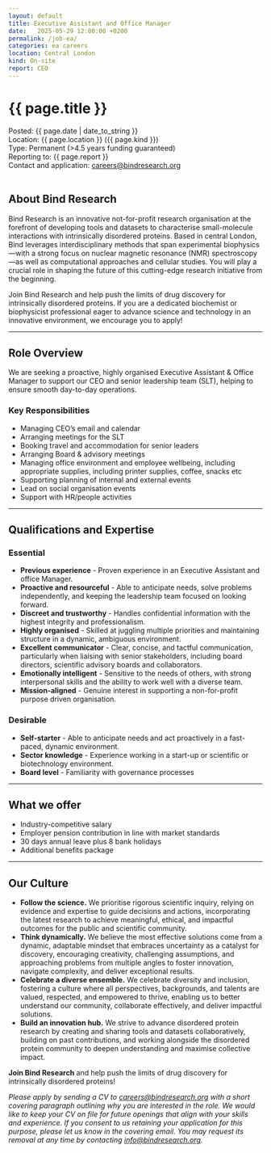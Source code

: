 ```yaml
---
layout: default
title: Executive Assistant and Office Manager
date:   2025-05-29 12:00:00 +0200
permalink: /job-ea/
categories: ea careers
location: Central London
kind: On-site
report: CEO
---
```


<h1 style="text-align: left;">{{ page.title }}</h1>
<div class="job-meta">Posted: {{ page.date | date_to_string }}</div>
<div class="job-meta">Location: {{ page.location }} ({{ page.kind }})</div>
<div class="job-meta">Type: Permanent (>4.5 years funding guaranteed)</div>
<div class="job-meta">Reporting to: {{ page.report }}</div>
<div class="job-meta">Contact and application: <a href="mailto:careers@bindresearch.org">careers@bindresearch.org</a></div>
<br />

## About Bind Research
Bind Research is an innovative not-for-profit research organisation at the forefront of developing tools and datasets to characterise small-molecule interactions with intrinsically disordered proteins. Based in central London, Bind leverages interdisciplinary methods that span experimental biophysics—with a strong focus on nuclear magnetic resonance (NMR) spectroscopy—as well as computational approaches and cellular studies. You will play a crucial role in shaping the future of this cutting-edge research initiative from the beginning.

Join Bind Research and help push the limits of drug discovery for intrinsically disordered proteins. If you are a dedicated biochemist or biophysicist professional eager to advance science and technology in an innovative environment, we encourage you to apply!

---

## Role Overview
We are seeking a proactive, highly organised Executive Assistant & Office Manager to support our CEO and senior leadership team (SLT), helping to ensure smooth day-to-day operations.

### Key Responsibilities
- Managing CEO’s email and calendar 
- Arranging meetings for the SLT
- Booking travel and accommodation for senior leaders
- Arranging Board & advisory meetings
- Managing office environment and employee wellbeing, including appropriate supplies, including printer supplies, coffee, snacks etc
- Supporting planning of internal and external events
- Lead on social organisation events
- Support with HR/people activities

---

## Qualifications and Expertise

### Essential 
- **Previous experience** - Proven experience in an Executive Assistant and office Manager.
- **Proactive and resourceful** - Able to anticipate needs, solve problems independently, and keeping the leadership team focused on looking forward.
- **Discreet and trustworthy** - Handles confidential information with the highest integrity and professionalism.
- **Highly organised** - Skilled at juggling multiple priorities and maintaining structure in a dynamic, ambiguous environment.
- **Excellent communicator** - Clear, concise, and tactful communication, particularly when liaising with senior stakeholders, including board directors, scientific advisory boards and collaborators.
- **Emotionally intelligent** - Sensitive to the needs of others, with strong interpersonal skills and the ability to work well with a diverse team.
- **Mission-aligned** - Genuine interest in supporting a non-for-profit purpose driven organisation.

### Desirable 
- **Self-starter** - Able to anticipate needs and act proactively in a fast-paced, dynamic environment.
- **Sector knowledge** - Experience working in a start-up or scientific or biotechnology environment.
- **Board level** - Familiarity with governance processes

---

## What we offer
- ⁠Industry-competitive salary
- ⁠Employer pension contribution in line with market standards
- ⁠30 days annual leave plus 8 bank holidays
- ⁠Additional benefits package

---

## Our Culture
- **Follow the science.** We prioritise rigorous scientific inquiry, relying on evidence and expertise to guide decisions and actions, incorporating the latest research to achieve meaningful, ethical, and impactful outcomes for the public and scientific community.
- **Think dynamically.** We believe the most effective solutions come from a dynamic, adaptable mindset that embraces uncertainty as a catalyst for discovery, encouraging creativity, challenging assumptions, and approaching problems from multiple angles to foster innovation, navigate complexity, and deliver exceptional results.
- **Celebrate a diverse ensemble.** We celebrate diversity and inclusion, fostering a culture where all perspectives, backgrounds, and talents are valued, respected, and empowered to thrive, enabling us to better understand our community, collaborate effectively, and deliver impactful solutions.
- **Build an innovation hub.** We strive to advance disordered protein research by creating and sharing tools and datasets collaboratively, building on past contributions, and working alongside the disordered protein community to deepen understanding and maximise collective impact.

**Join Bind Research** and help push the limits of drug discovery for intrinsically disordered proteins!

*Please apply by sending a CV to <a href="mailto:careers@bindresearch.org">careers@bindresearch.org</a> with a short covering paragraph outlining why you are interested in the role. We would like to keep your CV on file for future openings that align with your skills and experience. If you consent to us retaining your application for this purpose, please let us know in the covering email. You may request its removal at any time by contacting <a href="mailto:info@bindresearch.org">info@bindresearch.org</a>.*
